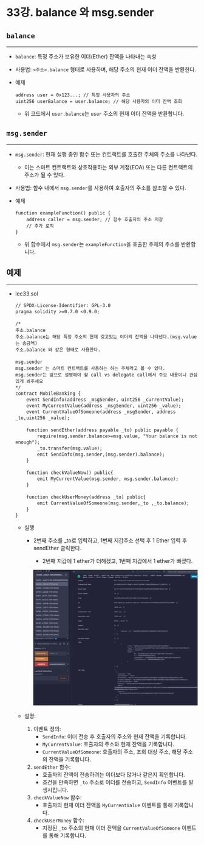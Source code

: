 # 33강. balance 와 msg.sender

## `balance`

---

- `balance`: 특정 주소가 보유한 이더(Ether) 잔액을 나타내는 속성
- 사용법: `<주소>.balance` 형태로 사용하며, 해당 주소의 현재 이더 잔액을 반환한다.
- 예제
    
    ```solidity
    address user = 0x123...; // 특정 사용자의 주소
    uint256 userBalance = user.balance; // 해당 사용자의 이더 잔액 조회
    ```
    
    - 위 코드에서 `user.balance`는 `user` 주소의 현재 이더 잔액을 반환합니다.

## `msg.sender`

---

- `msg.sender`: 현재 실행 중인 함수 또는 컨트랙트를 호출한 주체의 주소를 나타낸다.
    - 이는 스마트 컨트랙트와 상호작용하는 외부 계정(EOA) 또는 다른 컨트랙트의 주소가 될 수 있다.
- 사용법: 함수 내에서 `msg.sender`를 사용하여 호출자의 주소를 참조할 수 있다.
- 예제
    
    ```solidity
    function exampleFunction() public {
        address caller = msg.sender; // 함수 호출자의 주소 저장
        // 추가 로직
    }
    ```
    
    - 위 함수에서 `msg.sender`는 `exampleFunction`을 호출한 주체의 주소를 반환합니다.

## 예제

---

- lec33.sol
    
    ```solidity
    // SPDX-License-Identifier: GPL-3.0
    pragma solidity >=0.7.0 <0.9.0;
    
    /*
    주소.balance
    주소.balance는 해당 특정 주소의 현재 갖고있는 이더의 잔액을 나타낸다.(msg.value는 송금액) 
    주소.balance 와 같은 형태로 사용한다. 
    
    msg.sender 
    msg.sender 는 스마트 컨트랙트를 사용하는 하는 주체라고 볼 수 있다.  
    msg.sender는 앞으로 설명해야 할 call vs delegate call에서 주요 내용이니 관심있게 봐주세요
    */
    contract MobileBanking {
        event SendInfo(address _msgSender, uint256 _currentValue);
        event MyCurrentValue(address _msgSender, uint256 _value);
        event CurrentValueOfSomeone(address _msgSender, address _to,uint256 _value);
       
        function sendEther(address payable _to) public payable {
            require(msg.sender.balance>=msg.value, "Your balance is not enough");
            _to.transfer(msg.value);    
            emit SendInfo(msg.sender,(msg.sender).balance);
        }
        
        function checkValueNow() public{
            emit MyCurrentValue(msg.sender, msg.sender.balance);
        }
        
        function checkUserMoney(address _to) public{
            emit CurrentValueOfSomeone(msg.sender,_to ,_to.balance);
        }    
    }
    ```
    
    - 실행
        - 2번째 주소를 _to로 입력하고, 1번째 지갑주소 선택 후 1 Ether 입력 후 sendEther 클릭한다.
            - 2번째 지갑에 1 ether가 더해졌고, 1번째 지갑에서 1 ether가 빠졌다.
            
            ![image.png](./image/33/image.png)
            
    - 설명:
        1. 이벤트 정의:
            - `SendInfo`: 이더 전송 후 호출자의 주소와 현재 잔액을 기록합니다.
            - `MyCurrentValue`: 호출자의 주소와 현재 잔액을 기록합니다.
            - `CurrentValueOfSomeone`: 호출자의 주소, 조회 대상 주소, 해당 주소의 잔액을 기록합니다.
        2. `sendEther` 함수:
            - 호출자의 잔액이 전송하려는 이더보다 많거나 같은지 확인합니다.
            - 조건을 만족하면 `_to` 주소로 이더를 전송하고, `SendInfo` 이벤트를 발생시킵니다.
        3. `checkValueNow` 함수:
            - 호출자의 현재 이더 잔액을 `MyCurrentValue` 이벤트를 통해 기록합니다.
        4. `checkUserMoney` 함수:
            - 지정된 `_to` 주소의 현재 이더 잔액을 `CurrentValueOfSomeone` 이벤트를 통해 기록합니다.
